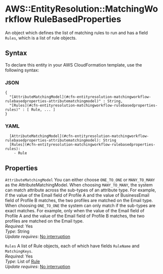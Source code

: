 # AWS::EntityResolution::MatchingWorkflow RuleBasedProperties<a name="aws-properties-entityresolution-matchingworkflow-rulebasedproperties"></a>

An object which defines the list of matching rules to run and has a field `Rules`, which is a list of rule objects\.

## Syntax<a name="aws-properties-entityresolution-matchingworkflow-rulebasedproperties-syntax"></a>

To declare this entity in your AWS CloudFormation template, use the following syntax:

### JSON<a name="aws-properties-entityresolution-matchingworkflow-rulebasedproperties-syntax.json"></a>

```
{
  "[AttributeMatchingModel](#cfn-entityresolution-matchingworkflow-rulebasedproperties-attributematchingmodel)" : String,
  "[Rules](#cfn-entityresolution-matchingworkflow-rulebasedproperties-rules)" : [ Rule, ... ]
}
```

### YAML<a name="aws-properties-entityresolution-matchingworkflow-rulebasedproperties-syntax.yaml"></a>

```
  [AttributeMatchingModel](#cfn-entityresolution-matchingworkflow-rulebasedproperties-attributematchingmodel): String
  [Rules](#cfn-entityresolution-matchingworkflow-rulebasedproperties-rules): 
    - Rule
```

## Properties<a name="aws-properties-entityresolution-matchingworkflow-rulebasedproperties-properties"></a>

`AttributeMatchingModel`  <a name="cfn-entityresolution-matchingworkflow-rulebasedproperties-attributematchingmodel"></a>
You can either choose `ONE_TO_ONE` or `MANY_TO_MANY` as the AttributeMatchingModel\. When choosing `MANY_TO_MANY`, the system can match attribute across the sub\-types of an attribute type\. For example, if the value of the Email field of Profile A and the value of BusinessEmail field of Profile B matches, the two profiles are matched on the Email type\. When choosing `ONE_TO_ONE` the system can only match if the sub\-types are exact matches\. For example, only when the value of the Email field of Profile A and the value of the Email field of Profile B matches, the two profiles are matched on the Email type\.  
*Required*: Yes  
*Type*: String  
*Update requires*: [No interruption](https://docs.aws.amazon.com/AWSCloudFormation/latest/UserGuide/using-cfn-updating-stacks-update-behaviors.html#update-no-interrupt)

`Rules`  <a name="cfn-entityresolution-matchingworkflow-rulebasedproperties-rules"></a>
A list of Rule objects, each of which have fields `RuleName` and `MatchingKeys`\.  
*Required*: Yes  
*Type*: List of [Rule](aws-properties-entityresolution-matchingworkflow-rule.md)  
*Update requires*: [No interruption](https://docs.aws.amazon.com/AWSCloudFormation/latest/UserGuide/using-cfn-updating-stacks-update-behaviors.html#update-no-interrupt)
